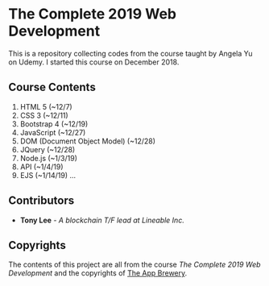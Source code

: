# The Complete 2019 Web Development

This is a repository collecting codes from the course taught by Angela Yu on Udemy. I started this course on December 2018.

## Course Contents

1. HTML 5 (~12/7)
2. CSS 3 (~12/11)
3. Bootstrap 4 (~12/19)
4. JavaScript (~12/27)
5. DOM (Document Object Model) (~12/28)
6. JQuery (~12/28)
7. Node.js (~1/3/19)
8. API (~1/4/19)
9. EJS (~1/14/19)
...

## Contributors

* **Tony Lee** - *A blockchain T/F lead at Lineable Inc.*

## Copyrights

The contents of this project are all from the course *The Complete 2019 Web Development* and the copyrights of [The App Brewery](https://www.appbrewery.co/).
